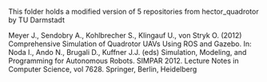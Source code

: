 This folder holds a modified version of 5 repositories from hector_quadrotor by TU Darmstadt

Meyer J., Sendobry A., Kohlbrecher S., Klingauf U., von Stryk O. (2012) Comprehensive Simulation of Quadrotor UAVs Using ROS and Gazebo. In: Noda I., Ando N., Brugali D., Kuffner J.J. (eds) Simulation, Modeling, and Programming for Autonomous Robots. SIMPAR 2012. Lecture Notes in Computer Science, vol 7628. Springer, Berlin, Heidelberg
